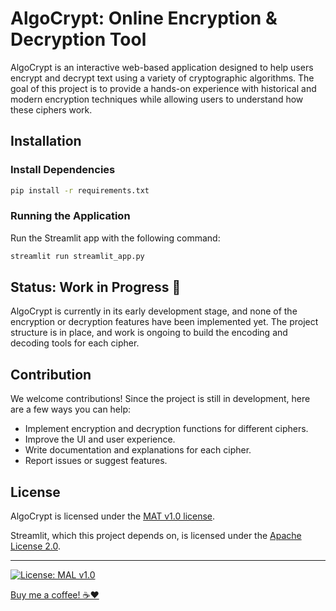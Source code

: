 # AlgoCrypt: Online Encryption & Decryption Tool

AlgoCrypt is an interactive web-based application designed to help users encrypt and decrypt text using a variety of cryptographic algorithms. The goal of this project is to provide a hands-on experience with historical and modern encryption techniques while allowing users to understand how these ciphers work.


## Installation

### Install Dependencies
```bash
pip install -r requirements.txt
```

### Running the Application
Run the Streamlit app with the following command:
```bash
streamlit run streamlit_app.py
```

## Status: Work in Progress 🚧

AlgoCrypt is currently in its early development stage, and none of the encryption or decryption features have been implemented yet.
The project structure is in place, and work is ongoing to build the encoding and decoding tools for each cipher.

## Contribution

We welcome contributions! Since the project is still in development, here are a few ways you can help:
- Implement encryption and decryption functions for different ciphers.
- Improve the UI and user experience.
- Write documentation and explanations for each cipher.
- Report issues or suggest features.

## License
AlgoCrypt is licensed under the [MAT v1.0 license](https://lmarantes.github.io/Modified-Attribution-License/).

Streamlit, which this project depends on, is licensed under the [Apache License 2.0](https://www.apache.org/licenses/LICENSE-2.0).

---

[![License: MAL v1.0](https://img.shields.io/badge/License%3A%20MAL%20v1.0-forestgreen?style=plastic&color=forestgreen)](https://lmarantes.github.io/Modified-Attribution-License/)

[Buy me a coffee! ☕❤️](https://buymeacoffee.com/lmarantes)
